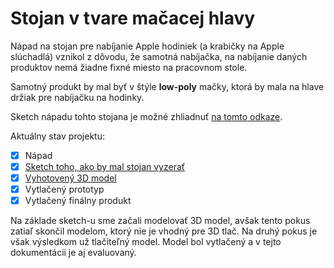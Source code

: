 # Stojan v tvare mačacej hlavy

Nápad na stojan pre nabíjanie Apple hodiniek (a krabičky na Apple slúchadlá) vznikol z dôvodu, že samotná nabíjačka, na nabíjanie daných produktov nemá žiadne fixné miesto na pracovnom stole. 

Samotný produkt by mal byť v štýle **low-poly** mačky, ktorá by mala na hlave držiak pre nabíjačku na hodinky.

Sketch nápadu tohto stojana je možné zhliadnuť [na tomto odkaze](/docs/head-stand/sketch).

Aktuálny stav projektu:

- [x] Nápad
- [x] [Sketch toho, ako by mal stojan vyzerať](/docs/head-stand/sketch)
- [x] [Vyhotovený 3D model](/docs/head-stand/3d-model)
- [x] Vytlačený prototyp
- [x] Vytlačený finálny produkt

Na základe sketch-u sme začali modelovať 3D model, avšak tento pokus zatiaľ skončil modelom, ktorý nie je vhodný pre 3D tlač. Na druhý pokus je však výsledkom už tlačiteľný model. Model bol vytlačený a v tejto dokumentácii je aj evaluovaný.

